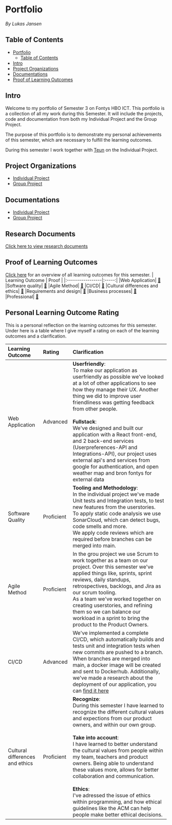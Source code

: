 
# Portfolio
*By Lukas Jansen*
## Table of Contents
- [Portfolio](#portfolio)
  - [Table of Contents](#table-of-contents)
- [Intro](#intro)
- [Project Organizations](#project-organizations)
- [Documentations](#documentations)
- [Proof of Learning Outcomes](#proof-of-learning-outcomes)


## Intro
Welcome to my portfolio of Semester 3 on Fontys HBO ICT. 
This portfolio is a collection of all my work during this Semester.
It will include the projects, code and documentation from both my Individual Project and the Group Project.

The purpose of this portfolio is to demonstrate my personal achievements of this semester, which are necessary to fulfill the learning outcomes.

During this semester I work together with [Teun](https://github.com/TeunMos) on the Individual Project.

## Project Organizations
- [Individual Project](https://github.com/IPS3-DB04-Teun-Mos-Lukas-Jansen)
- [Group Project](https://github.com/Modus-1)

## Documentations
- [Individual Project](https://github.com/IPS3-DB04-Teun-Mos-Lukas-Jansen/Documentation)
- [Group Project](https://github.com/Modus-1/documentation)

## Research Documents
[Click here to view research documents](https://github.com/IPS3-DB04-Teun-Mos-Lukas-Jansen/Documentation/blob/main/ResearchDocuments.md)

## Proof of Learning Outcomes
[Click here](https://github.com/LukasJansen100/Portfolio-IPS3/blob/main/LearningOutcomes.md) for an overview of all learning outcomes for this semester.
| Learning Outcome | Proof |
|:-----------------|:-----:|
|Web Application| [🔗](https://github.com/LukasJansen100/Portfolio-IPS3/blob/main/proof/web-application.md)
|Software quality| [🔗](https://github.com/LukasJansen100/Portfolio-IPS3/blob/main/proof/software-quality.md)
|Agile Method| [🔗](https://github.com/LukasJansen100/Portfolio-IPS3/blob/main/proof/agile-method.md)
|CI/CD| [🔗](https://github.com/LukasJansen100/Portfolio-IPS3/blob/main/proof/CI-CD.md)
|Cultural differences and ethics| [🔗](https://github.com/LukasJansen100/Portfolio-IPS3/blob/main/proof/cultural-differences-and-ethics.md)
|Requirements and design| [🔗](https://github.com/LukasJansen100/Portfolio-IPS3/blob/main/proof/requirements-and-design.md)
|Business processes| [🔗](https://github.com/LukasJansen100/Portfolio-IPS3/blob/main/proof/business-process.md)
|Professional| [🔗](https://github.com/LukasJansen100/Portfolio-IPS3/blob/main/proof/professional.md)

## Personal Learning Outcome Rating
This is a personal  reflection on the learning outcomes for this semester.
Under here is a table where I give myself a rating on each of the learning outcomes and a clarification.

|Learning Outcome|Rating|Clarification|
|:---------------|:-----|:--------|
|Web Application|Advanced|**Userfriendly**: <br/>To make our application as userfriendly as possible we've looked at a lot of other applications to see how they manage their UX. Another thing we did to improve user friendliness was getting feedback from other people. <br/> <br/> **Fullstack**:<br/> We've designed and built our application with a React front-end, and 2 back-end services (Userpreferences-API and Integrations-API), our project uses external api's and services from google for authentication, and open weather map and bron fontys for external data|
|Software Quality|Proficient|**Tooling and Methodology**:<br/> In the individual project we've made Unit tests and Integration tests, to test new features from the userstories. <br/> To apply static code analysis we use SonarCloud, which can detect bugs, code smells and more.<br/> We apply code reviews which are required before branches can be merged into main. 
|Agile Method|Proficient|In the grou project we use Scrum to work together as a team on our project. Over this semester we've applied things like, sprints, sprint reviews, daily standups, retrospectives, backlogs, and Jira as our scrum tooling. <br/> As a team we've worked together on creating userstories, and refining them so we can balance our workload in a sprint to bring the product to the Product Owners.|
|CI/CD|Advanced|We've implemented a complete CI/CD, which automatically builds and tests unit and integration tests when new commits are pushed to a branch. When branches are merged into main, a docker image will be created and sent to Dockerhub. Additionally, we've made a research about the deployment of our application, you can [find it here](https://github.com/IPS3-DB04-Teun-Mos-Lukas-Jansen/Documentation/blob/main/ResearchDocuments.md)|
|Cultural differences and ethics|Proficient|**Recognize**: <br/> During this semester I have learned to recognize the different cultural values and expections from our product owners, and within our own group. <br/><br/> **Take into account**: <br/> I have learned to better understand the cultural values from people within my team, teachers and product owners. Being able to understand these values more, allows for better collaboration and communication. <br/><br/> **Ethics**: <br/>I've adressed the issue of ethics within programming, and how ethical guidelines like the ACM can help people make better ethical decisions.|

